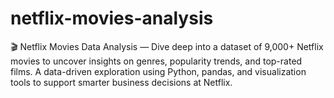 # netflix-movies-analysis
🎬 Netflix Movies Data Analysis — Dive deep into a dataset of 9,000+ Netflix movies to uncover insights on genres, popularity trends, and top-rated films. A data-driven exploration using Python, pandas, and visualization tools to support smarter business decisions at Netflix.
